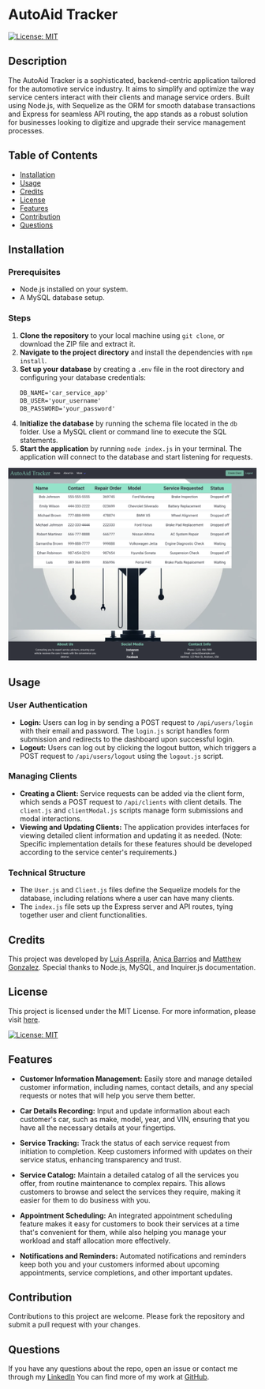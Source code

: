 # AutoAid Tracker

[![License: MIT](https://img.shields.io/badge/License-MIT-yellow.svg)](https://opensource.org/licenses/MIT)

## Description

The AutoAid Tracker is a sophisticated, backend-centric application tailored for the automotive service industry. It aims to simplify and optimize the way service centers interact with their clients and manage service orders. Built using Node.js, with Sequelize as the ORM for smooth database transactions and Express for seamless API routing, the app stands as a robust solution for businesses looking to digitize and upgrade their service management processes.


## Table of Contents

- [Installation](#installation)
- [Usage](#usage)
- [Credits](#credits)
- [License](#license)
- [Features](#features)
- [Contribution](#contribution)
- [Questions](#questions)



## Installation

### Prerequisites
- Node.js installed on your system.
- A MySQL database setup.

### Steps
1. **Clone the repository** to your local machine using `git clone`, or download the ZIP file and extract it.
2. **Navigate to the project directory** and install the dependencies with `npm install`.
3. **Set up your database** by creating a `.env` file in the root directory and configuring your database credentials:
    ```
    DB_NAME='car_service_app'
    DB_USER='your_username'
    DB_PASSWORD='your_password'
    ```
4. **Initialize the database** by running the schema file located in the `db` folder. Use a MySQL client or command line to execute the SQL statements.
5. **Start the application** by running `node index.js` in your terminal. The application will connect to the database and start listening for requests.

![Screenshot](/public/assets/Screenshot.png)

## Usage

### User Authentication
- **Login:** Users can log in by sending a POST request to `/api/users/login` with their email and password. The `login.js` script handles form submission and redirects to the dashboard upon successful login.
- **Logout:** Users can log out by clicking the logout button, which triggers a POST request to `/api/users/logout` using the `logout.js` script.

### Managing Clients
- **Creating a Client:** Service requests can be added via the client form, which sends a POST request to `/api/clients` with client details. The `client.js` and `clientModal.js` scripts manage form submissions and modal interactions.
- **Viewing and Updating Clients:** The application provides interfaces for viewing detailed client information and updating it as needed. (Note: Specific implementation details for these features should be developed according to the service center's requirements.)

### Technical Structure
- The `User.js` and `Client.js` files define the Sequelize models for the database, including relations where a user can have many clients.
- The `index.js` file sets up the Express server and API routes, tying together user and client functionalities.

## Credits

This project was developed by [Luis Asprilla](https://www.linkedin.com/in/andersonasprilla/), [Anica Barrios](https://www.linkedin.com/in/anica-barrios-b104062ab/) and [Matthew Gonzalez](https://www.linkedin.com/in/matthew-gonzalez-a1b6a7280/?trk=public-profile-join-page). Special thanks to Node.js, MySQL, and Inquirer.js documentation.

## License
This project is licensed under the MIT License. For more information, please visit [here](https://opensource.org/licenses/MIT).

[![License: MIT](https://img.shields.io/badge/License-MIT-yellow.svg)](https://opensource.org/licenses/MIT)
 
## Features

- **Customer Information Management:** Easily store and manage detailed customer information, including names, contact details, and any special requests or notes that will help you serve them better.
  
- **Car Details Recording:** Input and update information about each customer's car, such as make, model, year, and VIN, ensuring that you have all the necessary details at your fingertips.
  
- **Service Tracking:** Track the status of each service request from initiation to completion. Keep customers informed with updates on their service status, enhancing transparency and trust.
  
- **Service Catalog:** Maintain a detailed catalog of all the services you offer, from routine maintenance to complex repairs. This allows customers to browse and select the services they require, making it easier for them to do business with you.
  
- **Appointment Scheduling:** An integrated appointment scheduling feature makes it easy for customers to book their services at a time that's convenient for them, while also helping you manage your workload and staff allocation more effectively.
  
- **Notifications and Reminders:** Automated notifications and reminders keep both you and your customers informed about upcoming appointments, service completions, and other important updates.

## Contribution

Contributions to this project are welcome. Please fork the repository and submit a pull request with your changes.

## Questions

If you have any questions about the repo, open an issue or contact me through my [LinkedIn](https://www.linkedin.com/in/andersonasprilla/) You can find more of my work at [GitHub](https://github.com/andersonasprilla).




